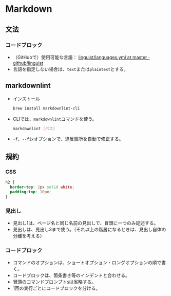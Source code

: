 # Markdown

## 文法

### コードブロック

- （GitHubで）使用可能な言語： [linguist/languages.yml at master · github/linguist](https://github.com/github/linguist/blob/master/lib/linguist/languages.yml)
- 言語を指定しない場合は、`text`または`plaintext`とする。

## markdownlint

- インストール

  ```bash
  brew install markdownlint-cli
  ```

- CLIでは、`markdownlint`コマンドを使う。

  ```bash
  markdownlint [パス]
  ```

- `-f, --fix`オプションで、違反箇所を自動で修正する。

## 規約

### CSS

```css
h2 {
  border-top: 2px solid white;
  padding-top: 10px;
}
```

### 見出し

- 見出し1は、ページ名と同じ名前の見出しで、冒頭に一つのみ記述する。
- 見出しは、見出し3まで使う。（それ以上の階層になるときは、見出し自体の分離を考える）

### コードブロック

- コマンドのオプションは、ショートオプション・ロングオプションの順で書く。
- コードブロックは、箇条書き等のインデントと合わせる。
- 冒頭のコマンドプロンプト`$`は省略する。
- 1回の実行ごとにコードブロックを分ける。
